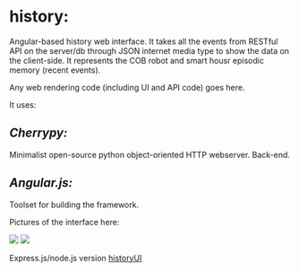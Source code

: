 
# __history:__ 
Angular-based history web interface. 
It takes all the events from RESTful API on the server/db through JSON internet media type to show the data on the client-side. It represents the COB robot and smart housr episodic memory (recent events).

Any web rendering code (including UI and API code) goes here. 

It uses:

## _Cherrypy:_ 
Minimalist open-source python object-oriented HTTP webserver. Back-end.

## _Angular.js:_
Toolset for building the framework.

Pictures of the interface here:

<img src="http://adapsys.stca.herts.ac.uk/~js12agl/img/screen01.jpg">

<img src="http://adapsys.stca.herts.ac.uk/~js12agl/img/screen02.jpg">

Express.js/node.js version <a href="https://github.com/uh-joan/historyUI">historyUI</a>
